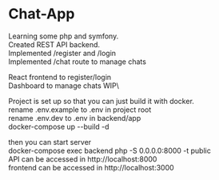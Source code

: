 # Chat-App

Learning some php and symfony.\
Created REST API backend.\
Implemented /register and /login\
Implemented /chat route to manage chats

React frontend to register/login\
Dashboard to manage chats WIP\

Project is set up so that you can just build it with docker.\
rename .env.example to .env in project root\
rename .env.dev to .env in backend/app\
docker-compose up --build -d

then you can start server\
docker-compose exec backend php -S 0.0.0.0:8000 -t public\
API can be accessed in http://localhost:8000 \
frontend can be accessed in http://localhost:3000
